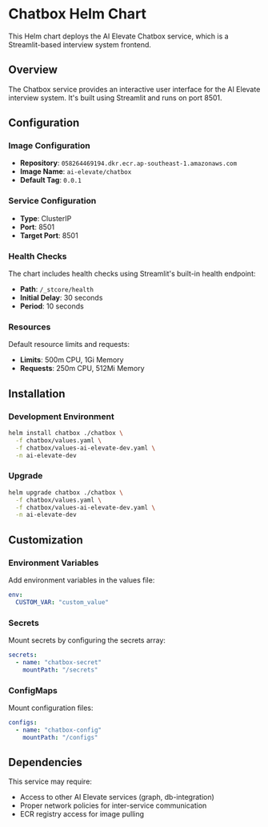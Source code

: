 # Chatbox Helm Chart

This Helm chart deploys the AI Elevate Chatbox service, which is a Streamlit-based interview system frontend.

## Overview

The Chatbox service provides an interactive user interface for the AI Elevate interview system. It's built using Streamlit and runs on port 8501.

## Configuration

### Image Configuration

- **Repository**: `058264469194.dkr.ecr.ap-southeast-1.amazonaws.com`
- **Image Name**: `ai-elevate/chatbox`
- **Default Tag**: `0.0.1`

### Service Configuration

- **Type**: ClusterIP
- **Port**: 8501
- **Target Port**: 8501

### Health Checks

The chart includes health checks using Streamlit's built-in health endpoint:
- **Path**: `/_stcore/health`
- **Initial Delay**: 30 seconds
- **Period**: 10 seconds

### Resources

Default resource limits and requests:
- **Limits**: 500m CPU, 1Gi Memory
- **Requests**: 250m CPU, 512Mi Memory

## Installation

### Development Environment

```bash
helm install chatbox ./chatbox \
  -f chatbox/values.yaml \
  -f chatbox/values-ai-elevate-dev.yaml \
  -n ai-elevate-dev
```

### Upgrade

```bash
helm upgrade chatbox ./chatbox \
  -f chatbox/values.yaml \
  -f chatbox/values-ai-elevate-dev.yaml \
  -n ai-elevate-dev
```

## Customization

### Environment Variables

Add environment variables in the values file:

```yaml
env:
  CUSTOM_VAR: "custom_value"
```

### Secrets

Mount secrets by configuring the secrets array:

```yaml
secrets:
  - name: "chatbox-secret"
    mountPath: "/secrets"
```

### ConfigMaps

Mount configuration files:

```yaml
configs:
  - name: "chatbox-config"
    mountPath: "/configs"
```

## Dependencies

This service may require:
- Access to other AI Elevate services (graph, db-integration)
- Proper network policies for inter-service communication
- ECR registry access for image pulling
